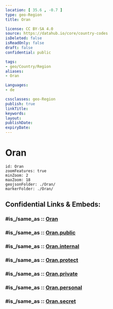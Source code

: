 ```yaml
---
location: [ 35.6 , -0.7 ] 
type: geo-Region
title: Oran

license: CC BY-SA 4.0
source: https://datahub.io/core/country-codes
isDeleted: false
isReadOnly: false
draft: false
confidential: public

tags:
- geo/Country/Region
aliases:
- Oran

Languages:
- de

cssclasses: geo-Region
publish: true
linkTitle: 
keywords: 
layout: 
publishDate: 
expiryDate: 
---
```


# Oran

```leaflet
id: Oran
zoomFeatures: true 
minZoom: 2 
maxZoom: 18
geojsonFolder: ./Oran/
markerFolder: ./Oran/
```


## Confidential Links & Embeds: 

### #is_/same_as :: [Oran](/_Standards/Earth/Continent/Africa/Africa~North/Algeria/provinces~Algeria/Oran.md) 

### #is_/same_as :: [Oran.public](/_public/Earth/Continent/Africa/Africa~North/Algeria/provinces~Algeria/Oran.public.md) 

### #is_/same_as :: [Oran.internal](/_internal/Earth/Continent/Africa/Africa~North/Algeria/provinces~Algeria/Oran.internal.md) 

### #is_/same_as :: [Oran.protect](/_protect/Earth/Continent/Africa/Africa~North/Algeria/provinces~Algeria/Oran.protect.md) 

### #is_/same_as :: [Oran.private](/_private/Earth/Continent/Africa/Africa~North/Algeria/provinces~Algeria/Oran.private.md) 

### #is_/same_as :: [Oran.personal](/_personal/Earth/Continent/Africa/Africa~North/Algeria/provinces~Algeria/Oran.personal.md) 

### #is_/same_as :: [Oran.secret](/_secret/Earth/Continent/Africa/Africa~North/Algeria/provinces~Algeria/Oran.secret.md)


